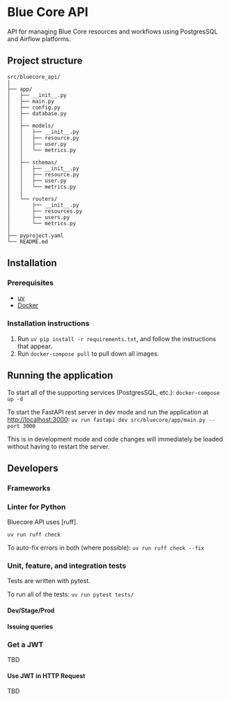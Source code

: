 # Blue Core API

API for managing Blue Core resources and workflows using PostgresSQL and Airflow platforms.


## Project structure
```
src/bluecore_api/
│
├── app/
│   ├── __init__.py
│   ├── main.py
│   ├── config.py
│   ├── database.py
│   │
│   ├── models/
│   │   ├── __init__.py
│   │   ├── resource.py
│   │   ├── user.py
│   │   └── metrics.py
│   │
│   ├── schemas/
│   │   ├── __init__.py
│   │   ├── resource.py
│   │   ├── user.py
│   │   └── metrics.py
│   │
│   └── routers/
│       ├── __init__.py
│       ├── resources.py
│       ├── users.py
│       └── metrics.py
│
├── pyproject.yaml
└── README.md
```



## Installation

### Prerequisites
- [uv](https://github.com/astral-sh/uv)
- [Docker](https://www.docker.com/)
 
### Installation instructions
1.  Run `uv pip install -r requirements.txt`, and follow the instructions that appear.
2.  Run `docker-compose pull` to pull down all images.

## Running the application
To start all of the supporting services (PostgresSQL, etc.):
`docker-compose up -d`

To start the FastAPI rest server in dev mode and run the application at [http://localhost:3000](http://localhost:3000):
`uv run fastapi dev src/bluecore/app/main.py --port 3000`

This is in development mode and code changes will immediately be loaded without having to restart the server.



## Developers


### Frameworks

### Linter for Python 
Bluecore API uses [ruff].

`uv run ruff check`

To auto-fix errors in both (where possible):
`uv run ruff check --fix`

### Unit, feature, and integration tests

Tests are written with pytest.

To run all of the tests:
`uv run pytest tests/`

#### Dev/Stage/Prod

#### Issuing queries

### Get a JWT

TBD

#### Use JWT in HTTP Request

TBD
